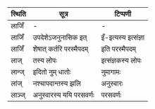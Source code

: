 | स्थिति | सूत्र | टिप्पणी |
| ----- | ------- | ------ |
| लाजिँ | - | - |
| लाजिँ | उपदेशेऽजनुनासिक इत् | इँ-इत्यस्य इत्संज्ञा |
| लाजिँ | शेषात् कर्तरि परस्मैपदम् | इति परस्मैपदम् |
| लाज् | तस्य लोपः | इत्संज्ञकस्य लोपः |
| लान्ज् | इदितो नुम् धातोः | नुमागामः |
| लांज् | नश्चापदान्तस्य झलि | अनुस्वारः |
| लाञ्ज् | अनुस्वारस्य ययि परसवर्णः | परसवर्णः |
